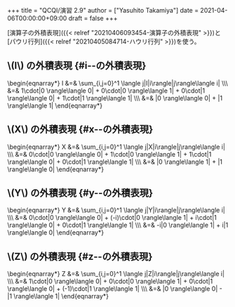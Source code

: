 +++
title = "QCQI/演習 2.9"
author = ["Yasuhito Takamiya"]
date = 2021-04-06T00:00:00+09:00
draft = false
+++

[演算子の外積表現]({{< relref "20210406093454-演算子の外積表現" >}})と[パウリ行列]({{< relref "20210405084714-ハウリ行列" >}})を使う。


## \\(I\\) の外積表現 {#i--の外積表現}

\begin{eqnarray\*}
  I &=& \sum\_{i,j=0}^1 \langle j|I|i\rangle|j\rangle\langle i| \\\\\\
    &=& 1\cdot|0 \rangle\langle 0| + 0\cdot|0 \rangle\langle 1| + 0\cdot|1 \rangle\langle 0| + 1\cdot|1 \rangle\langle 1| \\\\\\
    &=& |0 \rangle\langle 0| + |1 \rangle\langle 1|
\end{eqnarray\*}


## \\(X\\) の外積表現 {#x--の外積表現}

\begin{eqnarray\*}
  X &=& \sum\_{i,j=0}^1 \langle j|X|i\rangle|j\rangle\langle i| \\\\\\
    &=& 0\cdot|0 \rangle\langle 0| + 1\cdot|0 \rangle\langle 1| + 1\cdot|1 \rangle\langle 0| + 0\cdot|1 \rangle\langle 1| \\\\\\
    &=& |0 \rangle\langle 1| + |1 \rangle\langle 0|
\end{eqnarray\*}


## \\(Y\\) の外積表現 {#y--の外積表現}

\begin{eqnarray\*}
  Y &=& \sum\_{i,j=0}^1 \langle j|Y|i\rangle|j\rangle\langle i| \\\\\\
    &=& 0\cdot|0 \rangle\langle 0| + (-i)\cdot|0 \rangle\langle 1| + i\cdot|1 \rangle\langle 0| + 0\cdot|1 \rangle\langle 1| \\\\\\
    &=& -i|0 \rangle\langle 1| + i|1 \rangle\langle 0|
\end{eqnarray\*}


## \\(Z\\) の外積表現 {#z--の外積表現}

\begin{eqnarray\*}
  Z &=& \sum\_{i,j=0}^1 \langle j|Z|i\rangle|j\rangle\langle i| \\\\\\
    &=& 1\cdot|0 \rangle\langle 0| + 0\cdot|0 \rangle\langle 1| + 0\cdot|1 \rangle\langle 0| + (-1)\cdot|1 \rangle\langle 1| \\\\\\
    &=& |0 \rangle\langle 0| - |1 \rangle\langle 1|
\end{eqnarray\*}
